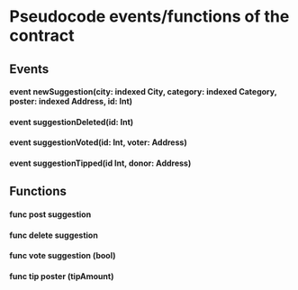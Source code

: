 # Pseudocode events/functions of the contract

## Events
#### event newSuggestion(city: indexed City, category: indexed Category, poster: indexed Address, id: Int)
#### event suggestionDeleted(id: Int)
#### event suggestionVoted(id: Int, voter: Address)
#### event suggestionTipped(id Int, donor: Address)

## Functions
#### func post suggestion
#### func delete suggestion
#### func vote suggestion (bool)
#### func tip poster (tipAmount)

